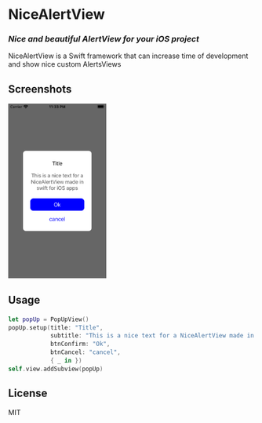 # NiceAlertView
### _Nice and beautiful AlertView for your iOS project_
NiceAlertView is a Swift framework that can increase time of development and show nice custom AlertsViews

Screenshots
---------
<img src="nice_alertview_screenshot.png" width="200">


Usage
---------
```swift
let popUp = PopUpView()
popUp.setup(title: "Title",
            subtitle: "This is a nice text for a NiceAlertView made in swift for iOS apps",
            btnConfirm: "Ok",
            btnCancel: "cancel",
            { _ in })
self.view.addSubview(popUp)
```

## License

MIT
